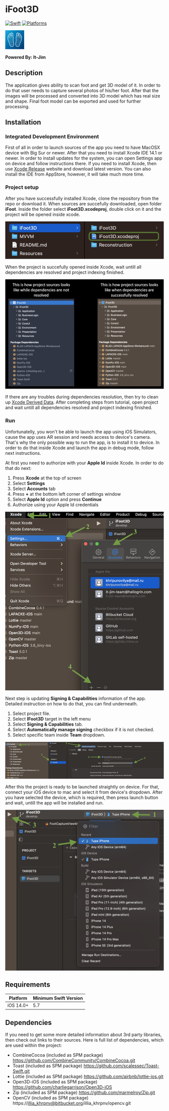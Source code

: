 # iFoot3D #

[![Swift](https://img.shields.io/badge/Swift-5.7-orange?style=flat-square)](https://img.shields.io/badge/Swift-5.7-Orange?style=flat-square)
[![Platforms](https://img.shields.io/badge/Platforms-iOS-yellowgreen?style=flat-square)](https://img.shields.io/badge/Platforms-iOS-Green?style=flat-square)

![iFoot3D](./Resources/icon.png)

**Powered By: It-Jim**

## Description ##

The application gives ability to scan foot and get 3D model of it. In order to do that user needs to capture several photos of his/her foot. After that the images will be processed and converted into 3D model which has real size and shape. Final foot model can be exported and used for further processing.

## Installation ##

### Integrated Development Environment ###

First of all in order to launch sources of the app you need to have MacOSX device with Big Sur or newer. After that you need to install Xcode IDE 14.1 or newer. In order to install updates for the system, you can open Settings app on device and follow instructions there. If you need to install Xcode, then use [Xcode Release](https://xcodereleases.com) website and download latest version. You can also install the IDE from AppStore, however, it will take much more time.

### Project setup ###

After you have successfully installed Xcode, clone the repository from the repo or download it. When sources are succefully downloaded, open folder **iFoot**. Inside the folder select **iFoot3D.xcodeproj**, double click on it and the project will be opened inside xcode.

![Xcodeproj](./Resources/project.png)

When the project is succefully opened inside Xcode, wait untill all dependencies are resolved and project indexing finished. 

![Dependecies](./Resources/dependencies.png)

If there are any troubles during dependencies resolution, then try to clean up [Xcode Derived Data](https://www.swiftanytime.com/blog/how-to-delete-derived-data-in-xcode). After completing steps from tutorial, open project and wait untill all dependencies resolved and project indexing finished.

### Run ###

Unfortunatelly, you won't be able to launch the app using iOS Simulators, cause the app uses AR session and needs access to device's camera. That's why the only possible way to run the app, is to install it to device. In order to do that inside Xcode and launch the app in debug mode, follow next instructions.

At first you need to authorize with your **Apple Id** inside Xcode. In order to do that do next:

1. Press **Xcode** at the top of screen
2. Select **Settings**
3. Select **Accounts** tab 
4. Press **+** at the bottom left corner of settings window
5. Select **Apple Id** option and press **Continue**
6. Authorize using your Apple Id credentials

![Account](./Resources/account.png)

Next step is updating **Signing & Capabilities** information of the app. Detailed instruction on how to do that, you can find underneath.

1. Select project file.
2. Select **IFoot3D** target in the left menu
3. Select **Signing & Capabilities** tab.
4. Select **Automatically manage signing** checkbox if it is not checked.
5. Select specific team inside **Team** dropdown.

![Signing](./Resources/signing.png)

After this the project is ready to be launched straightly on device. For that, connect your iOS device to mac and select it from device's dropdown. After you have selected the device, which is required, then press launch button and wait, untill the app will be installed and run.

![Launch](./Resources/launch.png)

## Requirements

| Platform | Minimum Swift Version |
| --- | --- |
| iOS 14.0+| 5.7 |

## Dependencies

If you need to get some more detailed information about 3rd party libraries, then check out links to their sources. Here is full list of dependencies, which are used within the project:

- CombineCocoa (included as SPM package) https://github.com/CombineCommunity/CombineCocoa.git
- Toast (included as SPM package) https://github.com/scalessec/Toast-Swift.git
- Lottie (included as SPM package) https://github.com/airbnb/lottie-ios.git
- Open3D-iOS (included as SPM package) https://github.com/charliegarrison/Open3D-iOS
- Zip (included as SPM package) https://github.com/marmelroy/Zip.git
- OpenCV (included as SPM package) https://illia_khrpnv@bitbucket.org/illia_khrpnv/opencv.git
